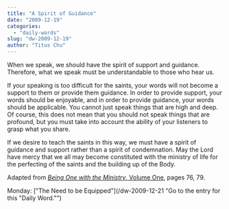 ```yaml
---
title: "A Spirit of Guidance"
date: "2009-12-19"
categories: 
  - "daily-words"
slug: "dw-2009-12-19"
author: "Titus Chu"
---
```


When we speak, we should have the spirit of support and guidance. Therefore, what we speak must be understandable to those who hear us.

If your speaking is too difficult for the saints, your words will not become a support to them or provide them guidance. In order to provide support, your words should be enjoyable, and in order to provide guidance, your words should be applicable. You cannot just speak things that are high and deep. Of course, this does not mean that you should not speak things that are profound, but you must take into account the ability of your listeners to grasp what you share.

If we desire to teach the saints in this way, we must have a spirit of guidance and support rather than a spirit of condemnation. May the Lord have mercy that we all may become constituted with the ministry of life for the perfecting of the saints and the building up of the Body.

Adapted from [_Being One with the Ministry_, Volume One](/book-one-with-the-ministry-vol-1/ "Go to the entry for this book."), pages 76, 79.

Monday: ["The Need to be Equipped"](/dw-2009-12-21 "Go to the entry for this "Daily Word."")
